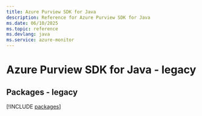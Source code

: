 ```yaml
---
title: Azure Purview SDK for Java
description: Reference for Azure Purview SDK for Java
ms.date: 06/10/2025
ms.topic: reference
ms.devlang: java
ms.service: azure-monitor
---
```

# Azure Purview SDK for Java - legacy
## Packages - legacy
[!INCLUDE [packages](purview-index.md)]
